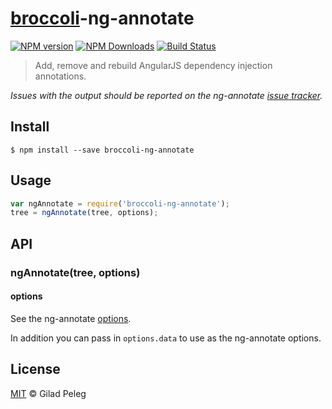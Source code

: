 # [broccoli](https://github.com/joliss/broccoli)-ng-annotate

[![NPM version](http://img.shields.io/npm/v/broccoli-ng-annotate.svg)](https://www.npmjs.org/package/broccoli-ng-annotate)
[![NPM Downloads](http://img.shields.io/npm/dm/broccoli-ng-annotate.svg)](https://www.npmjs.org/package/broccoli-ng-annotate)
[![Build Status](http://img.shields.io/travis/pgilad/broccoli-ng-annotate/master.svg)](https://travis-ci.org/pgilad/broccoli-ng-annotate)

> Add, remove and rebuild AngularJS dependency injection annotations.

*Issues with the output should be reported on the ng-annotate [issue tracker](https://github.com/olov/ng-annotate/issues).*

## Install

```shell
$ npm install --save broccoli-ng-annotate
```

## Usage

```js
var ngAnnotate = require('broccoli-ng-annotate');
tree = ngAnnotate(tree, options);
```

## API

### ngAnnotate(tree, options)

#### options

See the ng-annotate [options](https://github.com/olov/ng-annotate).

In addition you can pass in `options.data` to use as the ng-annotate options.

## License

[MIT](http://opensource.org/licenses/MIT) © Gilad Peleg
